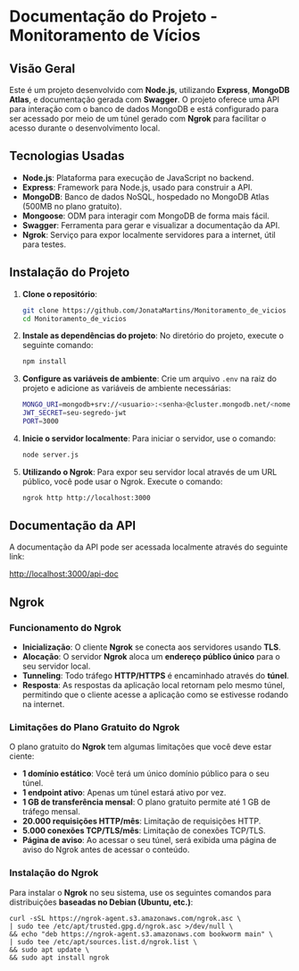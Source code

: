 # Documentação do Projeto - Monitoramento de Vícios

## Visão Geral

Este é um projeto desenvolvido com **Node.js**, utilizando **Express**, **MongoDB Atlas**, e documentação gerada com **Swagger**. O projeto oferece uma API para interação com o banco de dados MongoDB e está configurado para ser acessado por meio de um túnel gerado com **Ngrok** para facilitar o acesso durante o desenvolvimento local.

## Tecnologias Usadas

- **Node.js**: Plataforma para execução de JavaScript no backend.
- **Express**: Framework para Node.js, usado para construir a API.
- **MongoDB**: Banco de dados NoSQL, hospedado no MongoDB Atlas (500MB no plano gratuito).
- **Mongoose**: ODM para interagir com MongoDB de forma mais fácil.
- **Swagger**: Ferramenta para gerar e visualizar a documentação da API.
- **Ngrok**: Serviço para expor localmente servidores para a internet, útil para testes.

## Instalação do Projeto

1. **Clone o repositório**:
   ```bash
   git clone https://github.com/JonataMartins/Monitoramento_de_vicios
   cd Monitoramento_de_vicios

2. **Instale as dependências do projeto**:
   No diretório do projeto, execute o seguinte comando:
   ```bash
   npm install

3. **Configure as variáveis de ambiente**:
   Crie um arquivo `.env` na raiz do projeto e adicione as variáveis de ambiente necessárias:
   ```bash
   MONGO_URI=mongodb+srv://<usuario>:<senha>@cluster.mongodb.net/<nome-do-banco>
   JWT_SECRET=seu-segredo-jwt
   PORT=3000

4. **Inicie o servidor localmente**:
   Para iniciar o servidor, use o comando:
   ```bash
   node server.js

5. **Utilizando o Ngrok**:
   Para expor seu servidor local através de um URL público, você pode usar o Ngrok. Execute o comando:
   ```bash
   ngrok http http://localhost:3000

## Documentação da API

A documentação da API pode ser acessada localmente através do seguinte link:

[http://localhost:3000/api-doc](http://localhost:3000/api-doc)

## Ngrok

### Funcionamento do Ngrok

- **Inicialização**: O cliente **Ngrok** se conecta aos servidores usando **TLS**.
- **Alocação**: O servidor **Ngrok** aloca um **endereço público único** para o seu servidor local.
- **Tunneling**: Todo tráfego **HTTP/HTTPS** é encaminhado através do **túnel**.
- **Resposta**: As respostas da aplicação local retornam pelo mesmo túnel, permitindo que o cliente acesse a aplicação como se estivesse rodando na internet.

### Limitações do Plano Gratuito do Ngrok

O plano gratuito do **Ngrok** tem algumas limitações que você deve estar ciente:

- **1 domínio estático**: Você terá um único domínio público para o seu túnel.
- **1 endpoint ativo**: Apenas um túnel estará ativo por vez.
- **1 GB de transferência mensal**: O plano gratuito permite até 1 GB de tráfego mensal.
- **20.000 requisições HTTP/mês**: Limitação de requisições HTTP.
- **5.000 conexões TCP/TLS/mês**: Limitação de conexões TCP/TLS.
- **Página de aviso**: Ao acessar o seu túnel, será exibida uma página de aviso do Ngrok antes de acessar o conteúdo.

### Instalação do Ngrok

Para instalar o **Ngrok** no seu sistema, use os seguintes comandos para distribuições **baseadas no Debian (Ubuntu, etc.)**:

```bbbb
curl -sSL https://ngrok-agent.s3.amazonaws.com/ngrok.asc \
| sudo tee /etc/apt/trusted.gpg.d/ngrok.asc >/dev/null \
&& echo "deb https://ngrok-agent.s3.amazonaws.com bookworm main" \
| sudo tee /etc/apt/sources.list.d/ngrok.list \
&& sudo apt update \
&& sudo apt install ngrok